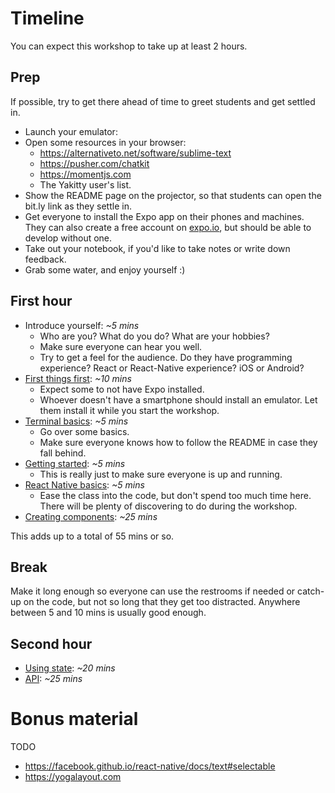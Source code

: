 # Timeline

You can expect this workshop to take up at least 2 hours.

## Prep

If possible, try to get there ahead of time to greet students and get settled in.

- Launch your emulator:
- Open some resources in your browser:
  - https://alternativeto.net/software/sublime-text
  - https://pusher.com/chatkit
  - https://momentjs.com
  - The Yakitty user's list.
- Show the README page on the projector, so that students can open the bit.ly link as they settle in.
- Get everyone to install the Expo app on their phones and machines. They can also create a free account on [expo.io](https://expo.io), but should be able to develop without one.
- Take out your notebook, if you'd like to take notes or write down feedback.
- Grab some water, and enjoy yourself :)

## First hour

- Introduce yourself: _~5 mins_
  - Who are you? What do you do? What are your hobbies?
  - Make sure everyone can hear you well.
  - Try to get a feel for the audience. Do they have programming experience? React or React-Native experience? iOS or Android?
- [First things first](https://github.com/frnkly/react-native-tutorial#first-things-first): _~10 mins_
  - Expect some to not have Expo installed.
  - Whoever doesn't have a smartphone should install an emulator. Let them install it while you start the workshop.
- [Terminal basics](https://github.com/frnkly/react-native-tutorial#terminal-basics): _~5 mins_
  - Go over some basics.
  - Make sure everyone knows how to follow the README in case they fall behind.
- [Getting started](https://github.com/frnkly/react-native-tutorial#getting-started): _~5 mins_
  - This is really just to make sure everyone is up and running.
- [React Native basics](https://github.com/frnkly/react-native-tutorial#react-and-react-native-basics): _~5 mins_
  - Ease the class into the code, but don't spend too much time here. There will be plenty of discovering to do during the workshop.
- [Creating components](https://github.com/frnkly/react-native-tutorial#creating-our-components): _~25 mins_

This adds up to a total of 55 mins or so.

## Break

Make it long enough so everyone can use the restrooms if needed or catch-up on the code, but not so long that they get too distracted. Anywhere between 5 and 10 mins is usually good enough.

## Second hour

- [Using state](https://github.com/frnkly/react-native-tutorial#using-state): _~20 mins_
- [API](https://github.com/frnkly/react-native-tutorial#apis-and-chatkit): _~25 mins_

# Bonus material

TODO

- https://facebook.github.io/react-native/docs/text#selectable
- https://yogalayout.com
